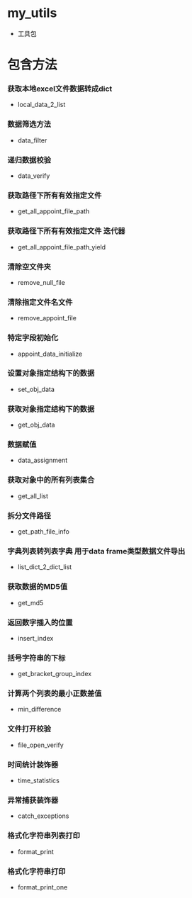 # my_utils
- 工具包
# 包含方法
### 获取本地excel文件数据转成dict
- local_data_2_list
### 数据筛选方法
- data_filter
### 递归数据校验
- data_verify
### 获取路径下所有有效指定文件
- get_all_appoint_file_path
### 获取路径下所有有效指定文件 迭代器
- get_all_appoint_file_path_yield
### 清除空文件夹
- remove_null_file
### 清除指定文件名文件
- remove_appoint_file
### 特定字段初始化
- appoint_data_initialize
### 设置对象指定结构下的数据
- set_obj_data
### 获取对象指定结构下的数据
- get_obj_data
### 数据赋值
- data_assignment
### 获取对象中的所有列表集合
- get_all_list
### 拆分文件路径
- get_path_file_info
### 字典列表转列表字典 用于data frame类型数据文件导出
- list_dict_2_dict_list
### 获取数据的MD5值
- get_md5
### 返回数字插入的位置
- insert_index
### 括号字符串的下标
- get_bracket_group_index
### 计算两个列表的最小正数差值
- min_difference
### 文件打开校验
- file_open_verify
### 时间统计装饰器
- time_statistics
### 异常捕获装饰器
- catch_exceptions
### 格式化字符串列表打印
- format_print
### 格式化字符串打印
- format_print_one
